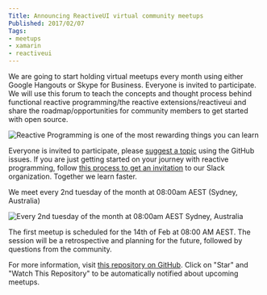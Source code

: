 ```yaml
---
Title: Announcing ReactiveUI virtual community meetups
Published: 2017/02/07
Tags:
- meetups
- xamarin
- reactiveui
---
```

We are going to start holding virtual meetups every month using either Google Hangouts or Skype for Business. Everyone is invited to participate. We will use this forum to teach the concepts and thought process behind functional reactive programming/the reactive extensions/reactiveui and share the roadmap/opportunities for community members to get started with open source.

![Reactive Programming is one of the most rewarding things you can learn](https://i.imgur.com/fKmWh4r.png)

Everyone is invited to participate, please [suggest a topic](https://github.com/reactiveui/meetups/issues/1) using the GitHub issues. If you are just getting started on your journey with reactive programming, follow [this process to get an invitation](https://github.com/reactiveui/ReactiveUI#slack) to our Slack organization. Together we learn faster.

We meet every 2nd tuesday of the month at 08:00am AEST (Sydney, Australia)

![Every 2nd tuesday of the month at 08:00am AEST Sydney, Australia](https://i.imgur.com/B4jAJEyl.png)

The first meetup is scheduled for the 14th of Feb at 08:00 AM AEST. The session will be a retrospective and planning for the future, followed by questions from the community.

For more information, visit [this repository on GitHub](github.com/reactiveui/meetups). Click on "Star" and "Watch This Repository" to be automatically notified about upcoming meetups.
